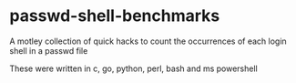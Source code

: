 # passwd-shell-benchmarks

A motley collection of quick hacks to count the occurrences of each login shell in a passwd file

These were written in c, go, python, perl, bash and ms powershell
